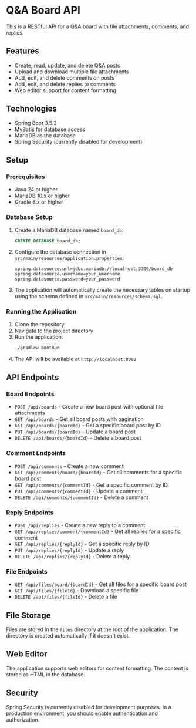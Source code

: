 # Q&A Board API

This is a RESTful API for a Q&A board with file attachments, comments, and replies.

## Features

- Create, read, update, and delete Q&A posts
- Upload and download multiple file attachments
- Add, edit, and delete comments on posts
- Add, edit, and delete replies to comments
- Web editor support for content formatting

## Technologies

- Spring Boot 3.5.3
- MyBatis for database access
- MariaDB as the database
- Spring Security (currently disabled for development)

## Setup

### Prerequisites

- Java 24 or higher
- MariaDB 10.x or higher
- Gradle 8.x or higher

### Database Setup

1. Create a MariaDB database named `board_db`:
   ```sql
   CREATE DATABASE board_db;
   ```

2. Configure the database connection in `src/main/resources/application.properties`:
   ```properties
   spring.datasource.url=jdbc:mariadb://localhost:3306/board_db
   spring.datasource.username=your_username
   spring.datasource.password=your_password
   ```

3. The application will automatically create the necessary tables on startup using the schema defined in `src/main/resources/schema.sql`.

### Running the Application

1. Clone the repository
2. Navigate to the project directory
3. Run the application:
   ```bash
   ./gradlew bootRun
   ```
4. The API will be available at `http://localhost:8080`

## API Endpoints

### Board Endpoints

- `POST /api/boards` - Create a new board post with optional file attachments
- `GET /api/boards` - Get all board posts with pagination
- `GET /api/boards/{boardId}` - Get a specific board post by ID
- `PUT /api/boards/{boardId}` - Update a board post
- `DELETE /api/boards/{boardId}` - Delete a board post

### Comment Endpoints

- `POST /api/comments` - Create a new comment
- `GET /api/comments/board/{boardId}` - Get all comments for a specific board post
- `GET /api/comments/{commentId}` - Get a specific comment by ID
- `PUT /api/comments/{commentId}` - Update a comment
- `DELETE /api/comments/{commentId}` - Delete a comment

### Reply Endpoints

- `POST /api/replies` - Create a new reply to a comment
- `GET /api/replies/comment/{commentId}` - Get all replies for a specific comment
- `GET /api/replies/{replyId}` - Get a specific reply by ID
- `PUT /api/replies/{replyId}` - Update a reply
- `DELETE /api/replies/{replyId}` - Delete a reply

### File Endpoints

- `GET /api/files/board/{boardId}` - Get all files for a specific board post
- `GET /api/files/{fileId}` - Download a specific file
- `DELETE /api/files/{fileId}` - Delete a file

## File Storage

Files are stored in the `files` directory at the root of the application. The directory is created automatically if it doesn't exist.

## Web Editor

The application supports web editors for content formatting. The content is stored as HTML in the database.

## Security

Spring Security is currently disabled for development purposes. In a production environment, you should enable authentication and authorization.
